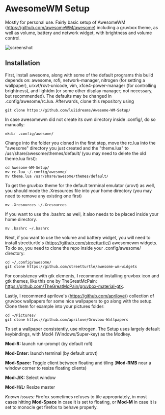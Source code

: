 # AwesomeWM Setup

Mostly for personal use. Fairly basic setup of AwesomeWM (https://github.com/awesomeWM/awesome) including a gruvbox theme, as well as volume, battery and network widget, with brightness and volume control. 

![screenshot](https://user-images.githubusercontent.com/87900554/164675021-235601ae-1705-465f-a363-1f1940bfcd17.png)

## Installation

First, install awesome, along with some of the default programs this build depends on: awesome, rofi, network-manager, nitrogen (for setting a wallpaper), urxvt/rxvt-unicode, vim, xfce4-power-manager (for controlling brightness), and lightdm (or some other display manager; not necessary, but recommended). The defaults may be changed in .config/awesome/rc.lua. Afterwards, clone this repository using

```git clone https://github.com/lu2idreams/Awesome-WM-Setup/```

In case awesomewm did not create its own directory inside .config/, do so manually:

```mkdir .config/awesome/```

Change into the folder you cloned in the first step, move the rc.lua into the "awesome" directory you just created and the "theme.lua" to /usr/share/awesome/themes/default/ (you may need to delete the old theme.lua first):

```
cd Awesome-WM-Setup/
mv rc.lua ~/.config/awesome/
mv theme.lua /usr/share/awesome/themes/default/

```
To get the gruvbox theme for the default terminal emulator (urxvt) as well, you should mode the .Xresources file into your home directory (you may need to remove any existing one first)

```mv .Xresources ~/.Xresources```

If you want to use the .bashrc as well, it also needs to be placed inside your home directory.

```mv .bashrc ~/.bashrc```

Next, if you want to use the volume and battery widget, you will need to install streetturtle's (https://github.com/streetturtle/) awesomewm widgets. To do so, you need to clone the repo inside your .config/awesome/ directory:

```
cd ~/.config/awesome/
git clone https://github.com/streetturtle/awesome-wm-widgets

```

For consistency with gtk elements, I recommend installing gruvbox icon and gtk themes, like this one by TheGreatMcPain: https://github.com/TheGreatMcPain/gruvbox-material-gtk. 

Lastly, I recommend aprilove's (https://github.com/aprilove/) collection of gruvbox wallpapers for some nice wallpapers to go along with the setup. Clone them for example into your pictures folder:

```
cd ~/Pictures/
git clone https://github.com/aprilove/Gruvbox-Wallpapers

```

To set a wallpaper consistently, use nitrogen. The Setup uses largely default keybindings, with Mod4 (Windows/Super-key) as the Modkey.

**Mod-R:** launch run-prompt (by default rofi)

**Mod-Enter:** launch terminal (by default urxvt)

**Mod-Space:** Toggle client between floating and tiling (**Mod-RMB** near a window corner to resize floating clients)

**Mod-J/K:** Select window

**Mod-H/L:** Resize master

*Known issues:* Firefox sometimes refuses to tile appropriately, in most cases hitting **Mod-Space** in case it is set to floating, or **Mod-M** in case it is set to monocle get firefox to behave properly.
